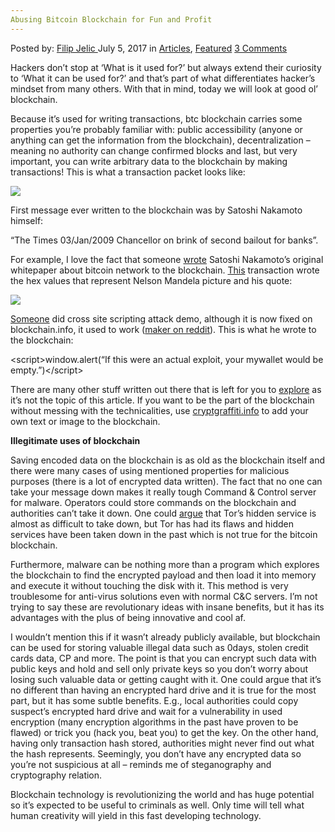 ```yaml
---
Abusing Bitcoin Blockchain for Fun and Profit
---
```

<article class="post-listing post-21089 post type-post status-publish format-standard has-post-thumbnail hentry category-articles category-deepdot-news tag-abusing tag-bitcoin tag-blockchain tag-fun tag-profit">
    <div class="post-inner">
    <p class="post-meta">
    <span>Posted by: <a href="https://www.deepdotweb.com/author/filipjelic/" title="">Filip Jelic </a></span>
    <span>July 5, 2017</span>
    <span>in <a href="https://www.deepdotweb.com/category/articles/" rel="category tag">Articles</a>, <a href="https://www.deepdotweb.com/category/deepdot-news/" rel="category tag">Featured</a></span>
    <span><a href="https://www.deepdotweb.com/2017/07/05/abusing-bitcoin-blockchain-for-fun-and-profit/#comments">3 Comments</a></span>
    </p>
    <div class="clear"></div>
    <div class="entry">
    <p>Hackers don&#8217;t stop at &#8216;What is it used for?&#8217; but always extend their curiosity to &#8216;What it can be used for?&#8217; and that&#8217;s part of what differentiates hacker&#8217;s mindset from many others. With that in mind, today we will look at good ol&#8217; blockchain.</p>
    <p>Because it&#8217;s used for writing transactions, btc blockchain carries some properties you&#8217;re probably familiar with: public accessibility (anyone or anything can get the information from the blockchain), decentralization – meaning no authority can change confirmed blocks and last, but very important, you can write arbitrary data to the blockchain by making transactions! This is what a transaction packet looks like:</p>
    <p><img class="wp-image-21094 aligncenter" src="https://www.deepdotweb.com/wp-content/uploads/2017/07/word-image-2.png" srcset="https://www.deepdotweb.com/wp-content/uploads/2017/07/word-image-2.png 558w, https://www.deepdotweb.com/wp-content/uploads/2017/07/word-image-2-300x156.png 300w" sizes="(max-width: 558px) 100vw, 558px" /></p>
    <p>First message ever written to the blockchain was by Satoshi Nakamoto himself:</p>
    <p>“The Times 03/Jan/2009 Chancellor on brink of second bailout for banks”.</p>
    <p>For example, I love the fact that someone <a href="https://blockchain.info/tx/54e48e5f5c656b26c3bca14a8c95aa583d07ebe84dde3b7dd4a78f4e4186e713">wrote</a> Satoshi Nakamoto&#8217;s original whitepaper about bitcoin network to the blockchain. <a href="https://blockchain.info/tx/8881a937a437ff6ce83be3a89d77ea88ee12315f37f7ef0dd3742c30eef92dba">This</a> transaction wrote the hex values that represent Nelson Mandela picture and his quote:</p>
    <p><img class="wp-image-21095 aligncenter" src="https://www.deepdotweb.com/wp-content/uploads/2017/07/word-image-3.png" srcset="https://www.deepdotweb.com/wp-content/uploads/2017/07/word-image-3.png 792w, https://www.deepdotweb.com/wp-content/uploads/2017/07/word-image-3-300x61.png 300w" sizes="(max-width: 792px) 100vw, 792px" /></p>
    <p><a href="https://blockchain.info/tx/59bd7b2cff5da929581fc9fef31a2fba14508f1477e366befb1eb42a8810a000">Someone</a> did cross site scripting attack demo, although it is now fixed on blockchain.info, it used to work (<a href="https://www.reddit.com/r/Bitcoin/comments/1n57uj/im_attempting_to_reach_a_security_contact_at/">maker on reddit</a>). This is what he wrote to the blockchain:</p>
    <p>&lt;script&gt;window.alert(&#8220;If this were an actual exploit, your mywallet would be empty.&#8221;)&lt;/script&gt;</p>
    <p>There are many other stuff written out there that is left for you to <a href="https://bitcoinstrings.com/">explore</a> as it&#8217;s not the topic of this article. If you want to be the part of the blockchain without messing with the technicalities, use <a href="http://cryptograffiti.info/">cryptgraffiti.info</a> to add your own text or image to the blockchain.</p>
    <p><strong>Illegitimate uses of blockchain</strong></p>
    <p>Saving encoded data on the blockchain is as old as the blockchain itself and there were many cases of using mentioned properties for malicious purposes (there is a lot of encrypted data written). The fact that no one can take your message down makes it really tough Command &amp; Control server for malware. Operators could store commands on the blockchain and authorities can&#8217;t take it down. One could <a href="https://www.reddit.com/r/Bitcoin/comments/2wz2wo/decentralized_malware_on_the_blockchain/">argue</a> that Tor’s hidden service is almost as difficult to take down, but Tor has had its flaws and hidden services have been taken down in the past which is not true for the bitcoin blockchain.</p>
    <p>Furthermore, malware can be nothing more than a program which explores the blockchain to find the encrypted payload and then load it into memory and execute it without touching the disk with it. This method is very troublesome for anti-virus solutions even with normal C&amp;C servers. I&#8217;m not trying to say these are revolutionary ideas with insane benefits, but it has its advantages with the plus of being innovative and cool af.</p>
    <p>I wouldn&#8217;t mention this if it wasn&#8217;t already publicly available, but blockchain can be used for storing valuable illegal data such as 0days, stolen credit cards data, CP and more. The point is that you can encrypt such data with public keys and hold and sell only private keys so you don&#8217;t worry about losing such valuable data or getting caught with it. One could argue that it&#8217;s no different than having an encrypted hard drive and it is true for the most part, but it has some subtle benefits. E.g., local authorities could copy suspect&#8217;s encrypted hard drive and wait for a vulnerability in used encryption (many encryption algorithms in the past have proven to be flawed) or trick you (hack you, beat you) to get the key. On the other hand, having only transaction hash stored, authorities might never find out what the hash represents. Seemingly, you don&#8217;t have any encrypted data so you&#8217;re not suspicious at all – reminds me of steganography and cryptography relation.</p>
    <p>Blockchain technology is revolutionizing the world and has huge potential so it&#8217;s expected to be useful to criminals as well. Only time will tell what human creativity will yield in this fast developing technology.</p>
    </div>
    <span style="display:none"><a href="https://www.deepdotweb.com/tag/abusing/" rel="tag">abusing</a> <a href="https://www.deepdotweb.com/tag/bitcoin/" rel="tag">bitcoin</a> <a href="https://www.deepdotweb.com/tag/blockchain/" rel="tag">blockchain</a> <a href="https://www.deepdotweb.com/tag/fun/" rel="tag">fun</a> <a href="https://www.deepdotweb.com/tag/profit/" rel="tag">profit</a></span> <span style="display:none" class="updated">2017-07-05</span>
    <div style="display:none" class="vcard author" itemprop="author" itemscope itemtype="http://schema.org/Person"><strong class="fn" itemprop="name"><a href="https://www.deepdotweb.com/author/filipjelic/" title="Posts by Filip Jelic" rel="author">Filip Jelic</a></strong></div>
    </div>
</article>

